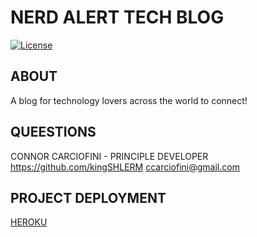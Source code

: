 # NERD ALERT TECH BLOG

[![License](https://img.shields.io/badge/License-Apache_2.0-yellowgreen.svg)](https://opensource.org/licenses/Apache-2.0)  


## ABOUT
A blog for technology lovers across the world to connect!

## QUEESTIONS
CONNOR CARCIOFINI - PRINCIPLE DEVELOPER
https://github.com/kingSHLERM
ccarciofini@gmail.com

## PROJECT DEPLOYMENT
[HEROKU](https://nerd-alert-tech-blog.herokuapp.com/)